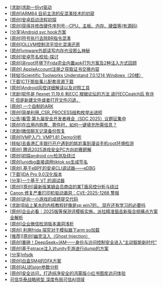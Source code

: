 + [[求助]求助一份vt驱动](https://bbs.kanxue.com/thread-286370.htm)
+ [[原创]ARM64 目前主流的反混淆技术的初窥](https://bbs.kanxue.com/thread-285567.htm)
+ [[原创]安卓启动流程初探](https://bbs.kanxue.com/thread-285949.htm)
+ [[原创]获得并修改硬件序列号--CPU、主板、内存、硬盘等(有源码)](https://bbs.kanxue.com/thread-282756.htm)
+ [[分享]Android svc hook方案](https://bbs.kanxue.com/thread-286308.htm)
+ [[原创]符号执行去除BR指令混淆](https://bbs.kanxue.com/thread-280737.htm)
+ [[原创]OLLVM控制流平坦化混淆还原](https://bbs.kanxue.com/thread-286151.htm)
+ [[原创]vmware外部读写内存也没那么神秘](https://bbs.kanxue.com/thread-284956.htm)
+ [[原创]安卓签名校验-探讨](https://bbs.kanxue.com/thread-285647.htm)
+ [[原创]非root环境下Frida完全内置apk打包方案及2种注入方式回顾](https://bbs.kanxue.com/thread-284482.htm)
+ [[原创] AppleAccount注册之获取证书交换内容](https://bbs.kanxue.com/thread-285944.htm)
+ [[转帖]Scientific Toolworks Understand 7.0.1214 Windows（20楼）](https://bbs.kanxue.com/thread-280018.htm)
+ [[下载]CTF那些事儿配套资源下载](https://bbs.kanxue.com/thread-283930.htm)
+ [[原创]Android风控详细解读以及对照工具](https://bbs.kanxue.com/thread-286120.htm)
+ [[求助]软件是 flexnet 11.19.6 有ECC 根据论坛的方法 进行ECCpatch后 有许可 但是新建文件或者打开文件闪退，](https://bbs.kanxue.com/thread-284416.htm)
+ [[原创] 一个自制的ARK](https://bbs.kanxue.com/thread-286361.htm)
+ [[原创]简单利用_CSR_PROCESS结构枚举出进程](https://bbs.kanxue.com/thread-286312.htm)
+ [[公告]看雪·第九届安全开发者峰会（SDC 2025）议题征集中](https://bbs.kanxue.com/thread-285672.htm)
+ [[原创]在应用内购票、寄件时，如何一键填充所需信息？](https://bbs.kanxue.com/thread-286372.htm)
+ [[求助]微信聊天记录备份恢复](https://bbs.kanxue.com/thread-286371.htm)
+ [[原创]VMP入门: VMP1.81 Demo分析](https://bbs.kanxue.com/thread-286278.htm)
+ [[转帖]去香港汇丰银行开户遇到的尴尬事到漫谈手机root环境检测](https://bbs.kanxue.com/thread-285754.htm)
+ [[原创] 腾讯2025游戏安全PC方向初赛题解](https://bbs.kanxue.com/thread-286277.htm)
+ [[原创]初探android crc检测及绕过](https://bbs.kanxue.com/thread-285790.htm)
+ [[原创]unidbg直接调用tiktok so生成签名](https://bbs.kanxue.com/thread-285623.htm)
+ [[原创] 基于eBPF的安卓CLI调试器——eDBG](https://bbs.kanxue.com/thread-286127.htm)
+ [[下载]IDA Pro 9.0汉化版本](https://bbs.kanxue.com/thread-286332.htm)
+ [[分享]一个基于 VT 的调试器](https://bbs.kanxue.com/thread-286110.htm)
+ [[原创][原创]最新版某姆会员商店的某T盾风控分析与绕过](https://bbs.kanxue.com/thread-286243.htm)
+ [Canon 修复严重打印机驱动漏洞：CVE-2025-1268 警报](https://bbs.kanxue.com/thread-286346.htm)
+ [[原创]逆向一小游戏的成绩提交代码](https://bbs.kanxue.com/thread-286353.htm)
+ [[求助]B站上某水的内核教程好像是xp win7的， 现在还有学习的必要吗](https://bbs.kanxue.com/thread-286374.htm)
+ [[原创]企业必看｜2025版等保测评模板实施，派拉精准狙击新版合规痛点方案全解析](https://bbs.kanxue.com/thread-286373.htm)
+ [[原创]企业微信检测版本漏洞浅析](https://bbs.kanxue.com/thread-284796.htm)
+ [[原创] 利用frida 探究对于模拟器下arm so加载](https://bbs.kanxue.com/thread-286377.htm)
+ [[推荐][原创]幽灵注入（Ghost Injection）](https://bbs.kanxue.com/thread-286307.htm)
+ [[原创]重磅！DeepSeek+IAM——身份与访问控制安全进入“主动智能新时代”](https://bbs.kanxue.com/thread-286378.htm)
+ [[原创]基于ptrace注入对unity手游进行dump的方案](https://bbs.kanxue.com/thread-286222.htm)
+ [[分享]nfsdk](https://bbs.kanxue.com/thread-275712.htm)
+ [[原创]白盒SM4的DFA方案](https://bbs.kanxue.com/thread-285292.htm)
+ [[原创]ALI的sign参数分析](https://bbs.kanxue.com/thread-284292.htm)
+ [[原创]安全访问，打造纯净安全的鸿蒙版小红书图库访问体验](https://bbs.kanxue.com/thread-286380.htm)
+ [可信华泰战略转型 深度布局可信AI领域](https://bbs.kanxue.com/thread-286379.htm)
